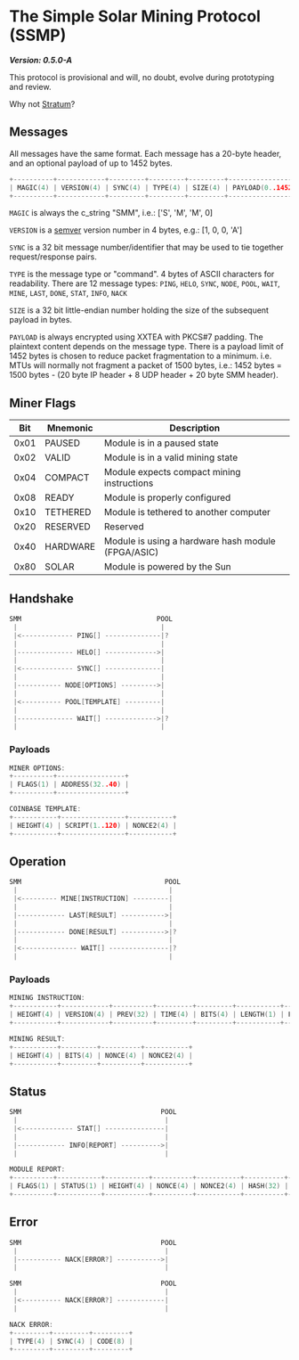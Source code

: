 
# The Simple Solar Mining Protocol (SSMP)
__*Version: 0.5.0-A*__

This protocol is provisional and will, no doubt, evolve during prototyping and review.

Why not [Stratum](https://slushpool.com/help/#!/manual/stratum-protocol)?

## Messages
All messages have the same format. Each message has a 20-byte header, and an optional payload of up to 1452 bytes.

```c
+----------+------------+---------+---------+---------+------------------+
| MAGIC(4) | VERSION(4) | SYNC(4) | TYPE(4) | SIZE(4) | PAYLOAD(0..1452) |
+----------+------------+---------+---------+---------+------------------+
```

`MAGIC` is always the c_string "SMM", i.e.: ['S', 'M', 'M', 0]

`VERSION` is a [semver](https://www.semver.org) version number in 4 bytes, e.g.: [1, 0, 0, 'A']

`SYNC` is a 32 bit message number/identifier that may be used to tie together request/response pairs.

`TYPE` is the message type or "command". 4 bytes of ASCII characters for readability. There are 12 message types: `PING`, `HELO`, `SYNC`, `NODE`, `POOL`, `WAIT`, `MINE`, `LAST`, `DONE`, `STAT`, `INFO`, `NACK`

`SIZE` is a 32 bit little-endian number holding the size of the subsequent payload in bytes.

`PAYLOAD` is always encrypted using XXTEA with PKCS#7 padding. The plaintext content depends on the message type. There is a payload limit of 1452 bytes is chosen to reduce packet fragmentation to a minimum. i.e. MTUs will normally not fragment a packet of 1500 bytes, i.e.: 1452 bytes = 1500 bytes - (20 byte IP header + 8 UDP header + 20 byte SMM header).

## Miner Flags

Bit  | Mnemonic | Description
---- | -------- | -----------
0x01 | PAUSED   | Module is in a paused state
0x02 | VALID    | Module is in a valid mining state
0x04 | COMPACT  | Module expects compact mining instructions
0x08 | READY    | Module is properly configured
0x10 | TETHERED | Module is tethered to another computer
0x20 | RESERVED | Reserved
0x40 | HARDWARE | Module is using a hardware hash module (FPGA/ASIC)
0x80 | SOLAR    | Module is powered by the Sun


## Handshake
```c
SMM                                  POOL
 |                                    |
 |<------------- PING[] --------------|?
 |                                    |
 |-------------- HELO[] ------------->|
 |                                    |
 |<------------- SYNC[] --------------|
 |                                    |
 |----------- NODE[OPTIONS] --------->|
 |                                    |
 |<---------- POOL[TEMPLATE] ---------|
 |                                    |
 |-------------- WAIT[] ------------->|?
 |                                    |
```

### Payloads
```c
MINER OPTIONS:
+----------+-----------------+
| FLAGS(1) | ADDRESS(32..40) |
+----------+-----------------+

COINBASE TEMPLATE:
+-----------+----------------+-----------+
| HEIGHT(4) | SCRIPT(1..120) | NONCE2(4) |
+-----------+----------------+-----------+
```

## Operation

```c
SMM                                    POOL
 |                                      |
 |<--------- MINE[INSTRUCTION] ---------|
 |                                      |
 |------------ LAST[RESULT] ----------->|
 |                                      |
 |------------ DONE[RESULT] ----------->|?
 |                                      |
 |<-------------- WAIT[] ---------------|?
 |                                      |
```

### Payloads
```c
MINING INSTRUCTION:
+-----------+------------+----------+---------+---------+-----------+----------------+
| HEIGHT(4) | VERSION(4) | PREV(32) | TIME(4) | BITS(4) | LENGTH(1) | PATH(32)[1..N] |
+-----------+------------+----------+---------+---------+-----------+----------------+

MINING RESULT:
+-----------+---------+----------+-----------+
| HEIGHT(4) | BITS(4) | NONCE(4) | NONCE2(4) |
+-----------+---------+----------+-----------+
```

## Status

```c
SMM                                   POOL
 |                                     |
 |<------------- STAT[] ---------------|
 |                                     |
 |------------ INFO[REPORT] ---------->|
 |                                     |
```

```c
MODULE REPORT:
+----------+-----------+-----------+----------+-----------+----------+-------------+-------------+
| FLAGS(1) | STATUS(1) | HEIGHT(4) | NONCE(4) | NONCE2(4) | HASH(32) | HASHTIME(8) | HASHRATE(8) |
+----------+-----------+-----------+----------+-----------+----------+-------------+-------------+
```


## Error

```c
SMM                                   POOL
 |                                     |
 |----------- NACK[ERROR?] ----------->|
 |                                     |

SMM                                   POOL
 |                                     |
 |<---------- NACK[ERROR?] ------------|
 |                                     |
```

```c
NACK ERROR:
+---------+---------+---------+
| TYPE(4) | SYNC(4) | CODE(8) |
+---------+---------+---------+
```
